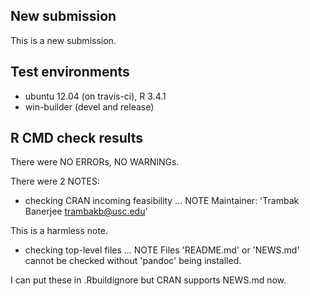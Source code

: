 ## New submission
This is a  new submission. 

## Test environments
* ubuntu 12.04 (on travis-ci), R 3.4.1
* win-builder (devel and release)

## R CMD check results
There were NO ERRORs, NO WARNINGs. 

There were 2 NOTES:

* checking CRAN incoming feasibility ... NOTE
Maintainer: 'Trambak Banerjee <trambakb@usc.edu>'

This is a harmless note.

* checking top-level files ... NOTE
Files 'README.md' or 'NEWS.md' cannot be checked without 'pandoc' being installed.

I can put these in .Rbuildignore but CRAN supports NEWS.md now.
